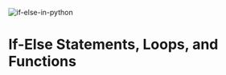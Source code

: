 ![if-else-in-python](https://github.com/El-gibbor/alx-higher_level_programming/assets/107848793/4ecb7b5b-f6cd-44b5-8d78-8a0c58d478fe)  
# If-Else Statements, Loops, and Functions  
